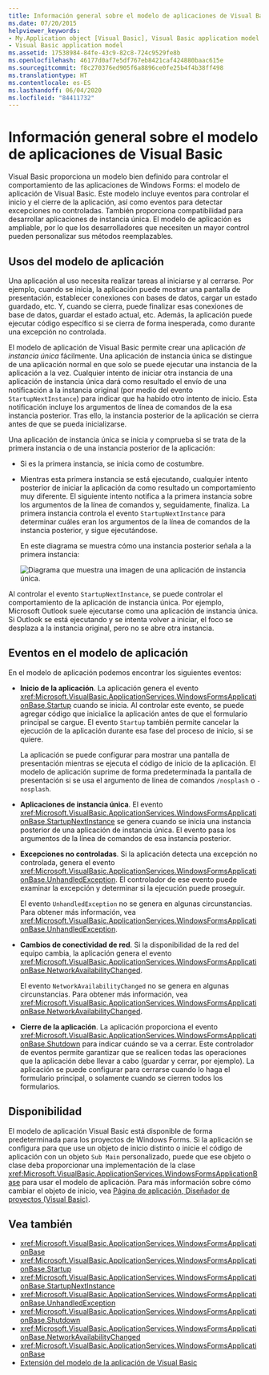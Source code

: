 ```yaml
---
title: Información general sobre el modelo de aplicaciones de Visual Basic
ms.date: 07/20/2015
helpviewer_keywords:
- My.Application object [Visual Basic], Visual Basic application model
- Visual Basic application model
ms.assetid: 17538984-84fe-43c9-82c8-724c9529fe8b
ms.openlocfilehash: 46177d0af7e5df767eb8421caf424880baac615e
ms.sourcegitcommit: f8c270376ed905f6a8896ce0fe25b4f4b38ff498
ms.translationtype: HT
ms.contentlocale: es-ES
ms.lasthandoff: 06/04/2020
ms.locfileid: "84411732"
---
```

# <a name="overview-of-the-visual-basic-application-model"></a>Información general sobre el modelo de aplicaciones de Visual Basic

Visual Basic proporciona un modelo bien definido para controlar el comportamiento de las aplicaciones de Windows Forms: el modelo de aplicación de Visual Basic. Este modelo incluye eventos para controlar el inicio y el cierre de la aplicación, así como eventos para detectar excepciones no controladas. También proporciona compatibilidad para desarrollar aplicaciones de instancia única. El modelo de aplicación es ampliable, por lo que los desarrolladores que necesiten un mayor control pueden personalizar sus métodos reemplazables.  
  
## <a name="uses-for-the-application-model"></a>Usos del modelo de aplicación  

 Una aplicación al uso necesita realizar tareas al iniciarse y al cerrarse. Por ejemplo, cuando se inicia, la aplicación puede mostrar una pantalla de presentación, establecer conexiones con bases de datos, cargar un estado guardado, etc. Y, cuando se cierra, puede finalizar esas conexiones de base de datos, guardar el estado actual, etc. Además, la aplicación puede ejecutar código específico si se cierra de forma inesperada, como durante una excepción no controlada.  
  
 El modelo de aplicación de Visual Basic permite crear una aplicación *de instancia única* fácilmente. Una aplicación de instancia única se distingue de una aplicación normal en que solo se puede ejecutar una instancia de la aplicación a la vez. Cualquier intento de iniciar otra instancia de una aplicación de instancia única dará como resultado el envío de una notificación a la instancia original (por medio del evento `StartupNextInstance`) para indicar que ha habido otro intento de inicio. Esta notificación incluye los argumentos de línea de comandos de la esa instancia posterior. Tras ello, la instancia posterior de la aplicación se cierra antes de que se pueda inicializarse.  
  
 Una aplicación de instancia única se inicia y comprueba si se trata de la primera instancia o de una instancia posterior de la aplicación:  
  
- Si es la primera instancia, se inicia como de costumbre.  
  
- Mientras esta primera instancia se está ejecutando, cualquier intento posterior de iniciar la aplicación da como resultado un comportamiento muy diferente. El siguiente intento notifica a la primera instancia sobre los argumentos de la línea de comandos y, seguidamente, finaliza. La primera instancia controla el evento `StartupNextInstance` para determinar cuáles eran los argumentos de la línea de comandos de la instancia posterior, y sigue ejecutándose.  
  
     En este diagrama se muestra cómo una instancia posterior señala a la primera instancia:  
  
     ![Diagrama que muestra una imagen de una aplicación de instancia única.](./media/overview-of-the-visual-basic-application-model/single-instance-application.gif)  
  
 Al controlar el evento `StartupNextInstance`, se puede controlar el comportamiento de la aplicación de instancia única. Por ejemplo, Microsoft Outlook suele ejecutarse como una aplicación de instancia única. Si Outlook se está ejecutando y se intenta volver a iniciar, el foco se desplaza a la instancia original, pero no se abre otra instancia.  
  
## <a name="events-in-the-application-model"></a>Eventos en el modelo de aplicación  

 En el modelo de aplicación podemos encontrar los siguientes eventos:  
  
- **Inicio de la aplicación**. La aplicación genera el evento <xref:Microsoft.VisualBasic.ApplicationServices.WindowsFormsApplicationBase.Startup> cuando se inicia. Al controlar este evento, se puede agregar código que inicialice la aplicación antes de que el formulario principal se cargue. El evento `Startup` también permite cancelar la ejecución de la aplicación durante esa fase del proceso de inicio, si se quiere.  
  
     La aplicación se puede configurar para mostrar una pantalla de presentación mientras se ejecuta el código de inicio de la aplicación. El modelo de aplicación suprime de forma predeterminada la pantalla de presentación si se usa el argumento de línea de comandos `/nosplash` o `-nosplash`.  
  
- **Aplicaciones de instancia única**. El evento <xref:Microsoft.VisualBasic.ApplicationServices.WindowsFormsApplicationBase.StartupNextInstance> se genera cuando se inicia una instancia posterior de una aplicación de instancia única. El evento pasa los argumentos de la línea de comandos de esa instancia posterior.  
  
- **Excepciones no controladas**. Si la aplicación detecta una excepción no controlada, genera el evento <xref:Microsoft.VisualBasic.ApplicationServices.WindowsFormsApplicationBase.UnhandledException>. El controlador de ese evento puede examinar la excepción y determinar si la ejecución puede proseguir.  
  
     El evento `UnhandledException` no se genera en algunas circunstancias. Para obtener más información, vea <xref:Microsoft.VisualBasic.ApplicationServices.WindowsFormsApplicationBase.UnhandledException>.  
  
- **Cambios de conectividad de red**. Si la disponibilidad de la red del equipo cambia, la aplicación genera el evento <xref:Microsoft.VisualBasic.ApplicationServices.WindowsFormsApplicationBase.NetworkAvailabilityChanged>.  
  
     El evento `NetworkAvailabilityChanged` no se genera en algunas circunstancias. Para obtener más información, vea <xref:Microsoft.VisualBasic.ApplicationServices.WindowsFormsApplicationBase.NetworkAvailabilityChanged>.  
  
- **Cierre de la aplicación**. La aplicación proporciona el evento <xref:Microsoft.VisualBasic.ApplicationServices.WindowsFormsApplicationBase.Shutdown> para indicar cuándo se va a cerrar. Este controlador de eventos permite garantizar que se realicen todas las operaciones que la aplicación debe llevar a cabo (guardar y cerrar, por ejemplo). La aplicación se puede configurar para cerrarse cuando lo haga el formulario principal, o solamente cuando se cierren todos los formularios.  
  
## <a name="availability"></a>Disponibilidad  

 El modelo de aplicación Visual Basic está disponible de forma predeterminada para los proyectos de Windows Forms. Si la aplicación se configura para que use un objeto de inicio distinto o inicie el código de aplicación con un objeto `Sub Main` personalizado, puede que ese objeto o clase deba proporcionar una implementación de la clase <xref:Microsoft.VisualBasic.ApplicationServices.WindowsFormsApplicationBase> para usar el modelo de aplicación. Para más información sobre cómo cambiar el objeto de inicio, vea [Página de aplicación, Diseñador de proyectos (Visual Basic)](/visualstudio/ide/reference/application-page-project-designer-visual-basic).  
  
## <a name="see-also"></a>Vea también

- <xref:Microsoft.VisualBasic.ApplicationServices.WindowsFormsApplicationBase>
- <xref:Microsoft.VisualBasic.ApplicationServices.WindowsFormsApplicationBase.Startup>
- <xref:Microsoft.VisualBasic.ApplicationServices.WindowsFormsApplicationBase.StartupNextInstance>
- <xref:Microsoft.VisualBasic.ApplicationServices.WindowsFormsApplicationBase.UnhandledException>
- <xref:Microsoft.VisualBasic.ApplicationServices.WindowsFormsApplicationBase.Shutdown>
- <xref:Microsoft.VisualBasic.ApplicationServices.WindowsFormsApplicationBase.NetworkAvailabilityChanged>
- <xref:Microsoft.VisualBasic.ApplicationServices.WindowsFormsApplicationBase>
- [Extensión del modelo de la aplicación de Visual Basic](../customizing-extending-my/extending-the-visual-basic-application-model.md)
